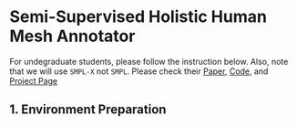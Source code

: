 # Semi-Supervised Holistic Human Mesh Annotator
For undegraduate students, please follow the instruction below. Also, note that we will use `SMPL-X` not `SMPL`.
Please check their [Paper](https://ps.is.mpg.de/uploads_file/attachment/attachment/497/SMPL-X.pdf), [Code](https://github.com/vchoutas/smplify-x), and [Project Page](https://smpl-x.is.tue.mpg.de/)
## 1. Environment Preparation
